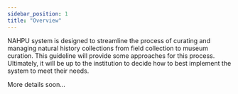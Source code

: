 ```yaml
---
sidebar_position: 1
title: "Overview"
---
```


NAHPU system is designed to streamline the process of curating and managing natural history collections from field collection to museum curation. This guideline will provide some approaches for this process. Ultimately, it will be up to the institution to decide how to best implement the system to meet their needs.

More details soon...
